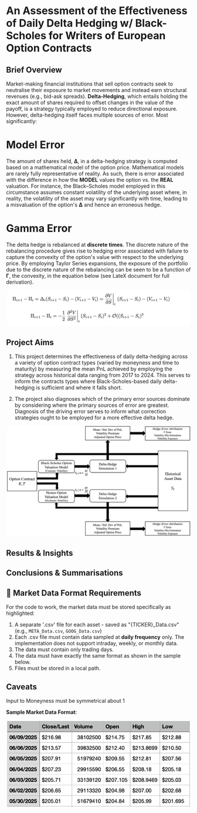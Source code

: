 # An Assessment of the Effectiveness of Daily Delta Hedging w/ Black-Scholes for Writers of European Option Contracts

## Brief Overview

Market-making financial institutions that sell option contracts seek to neutralise their exposure to market movements and instead earn structural revenues (e.g., bid-ask spreads). **Delta-Hedging**, which entails holding the exact amount of shares required to offset changes in the value of the payoff, is a strategy typically employed to reduce directional exposure. However, delta-hedging itself faces multiple sources of error. Most significantly:

# Model Error

The amount of shares held, **Δ**, in a delta-hedging strategy is computed based on a mathematical model of the option price. Mathematical models are rarely fully representative of reality. As such, there is error associated with the difference in how the **MODEL** values the option vs. the **REAL** valuation. For instance, the Black–Scholes model employed in this circumstance assumes constant volatility of the underlying asset where, in reality, the volatility of the asset may vary significantly with time, leading to a misvaluation of the option's **Δ** and hence an erroneous hedge.

# Gamma Error

The delta hedge is rebalanced at **discrete times**. The discrete nature of the rebalancing procedure gives rise to hedging error associated with failure to capture the convexity of the option's value with respect to the underlying price. By employing Taylor Series expansions, the exposure of the portfolio due to the discrete nature of the rebalancing can be seen to be a function of **Γ**, the convexity, in the equation below (see LateX document for full derivation).

<p align="center">
  <img src="figures/discretisation_error_visualisation.png" width="500"/>
</p>

## Project Aims

1. This project determines the effectiveness of daily delta-hedging across a variety of option contract types (varied by moneyness and time to maturity) by measuring the mean PnL achieved by employing the strategy across historical data ranging from 2017 to 2024. This serves to inform the contracts types where Black-Scholes-based daily delta-hedging is sufficient and where it falls short. 

2. The project also diagnoses which of the primary error sources dominate by considering where the primary sources of error are greatest. Diagnosis of the driving error serves to inform what correction strategies ought to be employed for a more effective delta hedge. 

<p align="center">
  <img src="diagrams/DeltaHedgeMethodology-2.png" width="500"/>
</p>

## Results & Insights



## Conclusions & Summarisations

## 📁 Market Data Format Requirements

For the code to work, the market data must be stored specifically as highlighted:

1. A separate '.csv' file for each asset - saved as "{TICKER}_Data.csv" (e.g., `META_Data.csv`, `GOOG_Data.csv`)
2. Each .csv file must contain data sampled at **daily frequency** only. The implementation does not support intraday, weekly, or monthly data.
3. The data must contain only trading days. 
4. The data must have exactly the same format as shown in the sample below. 
5. Files must be stored in a local path.

## Caveats

Input to Moneyness must be symmetrical about 1

**Sample Market Data Format**:

<p align="center">
  <img src="figures/Market_Data_Format.png" width="500"/>
</p>
